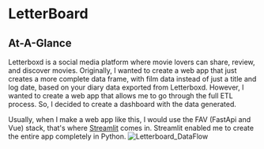 # LetterBoard

## At-A-Glance
Letterboxd is a social media platform where movie lovers can share, review, and discover movies. Originally, I wanted to create a web app that just creates a more complete data frame, with film data instead of just a title and log date, based on your diary data exported from Letterboxd. However, I wanted to create a web app that allows me to go through the full ETL process. So, I decided to create a dashboard with the data generated.

Usually, when I make a web app like this, I would use the FAV (FastApi and Vue) stack, that's where [Streamlit](https://streamlit.io/) comes in. Streamlit enabled me to create the entire app completely in Python.
![Letterboard_DataFlow](https://github.com/afoshiok/Letterboxd-EDA/assets/89757138/b461c2a0-4847-40e5-80df-52d5c6a1aa69)
